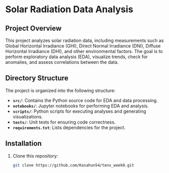 # Solar Radiation Data Analysis

## Project Overview
This project analyzes solar radiation data, including measurements such as Global Horizontal Irradiance (GHI), Direct Normal Irradiance (DNI), Diffuse Horizontal Irradiance (DHI), and other environmental factors. The goal is to perform exploratory data analysis (EDA), visualize trends, check for anomalies, and assess correlations between the data.

## Directory Structure
The project is organized into the following structure:


- **`src/`**: Contains the Python source code for EDA and data processing.
- **`notebooks/`**: Jupyter notebooks for performing EDA and analysis.
- **`scripts/`**: Python scripts for executing analyses and generating visualizations.
- **`tests/`**: Unit tests for ensuring code correctness.
- **`requirements.txt`**: Lists dependencies for the project.

## Installation
1. Clone this repository:
   ```bash
   git clone https://github.com/Kasahun54/tenx_week0.git
